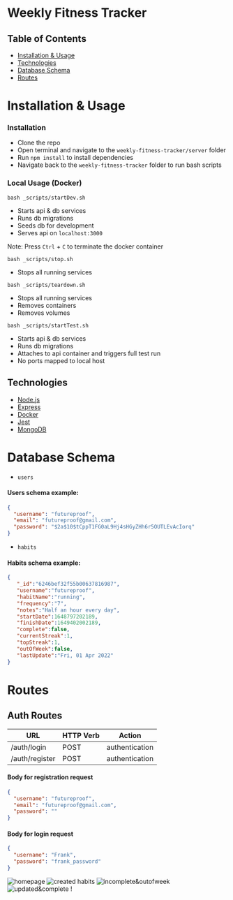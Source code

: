 # Weekly Fitness Tracker

## Table of Contents

- [Installation & Usage](#installation--usage)
- [Technologies](#technologies)
- [Database Schema](#database-schema)
- [Routes](#routes)

# Installation & Usage

### Installation

- Clone the repo
- Open terminal and navigate to the `weekly-fitness-tracker/server` folder
- Run `npm install` to install dependencies
- Navigate back to the `weekly-fitness-tracker` folder to run bash scripts

### Local Usage (Docker)

`bash _scripts/startDev.sh`

- Starts api & db services
- Runs db migrations
- Seeds db for development
- Serves api on `localhost:3000`

Note: Press `Ctrl` + `C` to terminate the docker container

`bash _scripts/stop.sh`

- Stops all running services

`bash _scripts/teardown.sh`

- Stops all running services
- Removes containers
- Removes volumes

`bash _scripts/startTest.sh`

- Starts api & db services
- Runs db migrations
- Attaches to api container and triggers full test run
- No ports mapped to local host


<!-- ### Deployment

This server is continuosly deployed at  -->

## **Technologies**

- [Node.js](https://nodejs.org/)
- [Express](https://expressjs.com/)
- [Docker](https://docker.com/)
- [Jest](https://jestjs.io/)
- [MongoDB](https://www.mongodb.com/)
<!-- - [MongoDB Atlas 🔗](https://www.mongodb.com/atlas/database)
- [Socket.io 🔗](https://socket.io/) -->

# Database Schema

- `users`

#### Users schema example:

```json
{
  "username": "futureproof",
  "email": "futureproof@gmail.com",
  "password": "$2a$10$tCppT1FG0aL9Hj4sHGyZHh6r5OUTLEvAcIorq"
}
```

- `habits`

#### Habits schema example:

```json
{
   "_id":"6246bef32f55b00637816987",
   "username":"futureproof",
   "habitName":"running",
   "frequency":"7",
   "notes":"Half an hour every day",
   "startDate":1648797202189,
   "finishDate":1649402002189,
   "complete":false,
   "currentStreak":1,
   "topStreak":1,
   "outOfWeek":false,
   "lastUpdate":"Fri, 01 Apr 2022"
}
```

# Routes

## Auth Routes

| **URL**        | **HTTP Verb** | **Action**     |
| -------------- | ------------- | -------------- |
| /auth/login    | POST          | authentication |
| /auth/register | POST          | authentication |

#### Body for registration request

```json
{
  "username": "futureproof",
  "email": "futureproof@gmail.com",
  "password": ""
}
```

#### Body for login request

```json
{
  "username": "Frank",
  "password": "frank_password"
}
```
<!--
## User Routes

| **URL**          | **HTTP Verb** | **Action** |
| ---------------- | ------------- | ---------- |
| /users           | GET           | index      |
| /users/:username | GET           | show       |

## Score Routes

| **URL**                             | **HTTP Verb** | **Action**      |
| ----------------------------------- | ------------- | --------------- |
| /scores                             | GET           | index           |
| /scores/username/:username          | GET           | show            |
| /scores/cat/:cat                    | GET           | show            |
| /scores/username/:username/cat/:cat | GET           | show            |
| /scores/leadersboard                | GET           | show            |
| /scores/post                        | POST/PATCH    | create & update |
| /scores/username/:username          | DELETE        | destroy         |

#### Body for the score POST request

```json
{
  "username": "Frank",
  "cat": "science fiction",
  "score": 28
}
``` -->

![homepage](https://i.ibb.co/687JsCR/homepage.png) 
![created habits](https://i.ibb.co/WnWpkpG/created-habits.png) ![incomplete&outofweek](https://i.ibb.co/gPwL73f/incomplete-outofweek.png) ![updated&complete](https://i.ibb.co/X3D2Lh0/updated-complete.png) !
